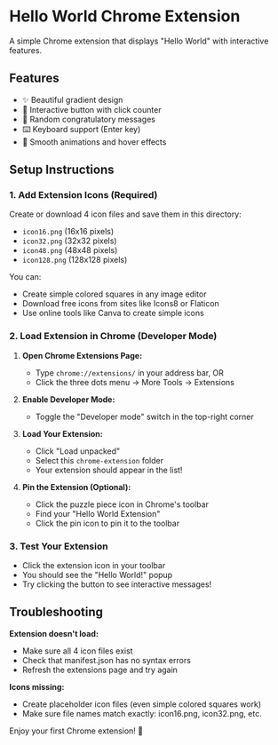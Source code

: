 # Hello World Chrome Extension

A simple Chrome extension that displays "Hello World" with interactive features.

## Features
- ✨ Beautiful gradient design
- 🎯 Interactive button with click counter
- 🎉 Random congratulatory messages
- ⌨️ Keyboard support (Enter key)
- 🎨 Smooth animations and hover effects

## Setup Instructions

### 1. Add Extension Icons (Required)
Create or download 4 icon files and save them in this directory:
- `icon16.png` (16x16 pixels)
- `icon32.png` (32x32 pixels) 
- `icon48.png` (48x48 pixels)
- `icon128.png` (128x128 pixels)

You can:
- Create simple colored squares in any image editor
- Download free icons from sites like Icons8 or Flaticon
- Use online tools like Canva to create simple icons

### 2. Load Extension in Chrome (Developer Mode)

1. **Open Chrome Extensions Page:**
   - Type `chrome://extensions/` in your address bar, OR
   - Click the three dots menu → More Tools → Extensions

2. **Enable Developer Mode:**
   - Toggle the "Developer mode" switch in the top-right corner

3. **Load Your Extension:**
   - Click "Load unpacked"
   - Select this `chrome-extension` folder
   - Your extension should appear in the list!

4. **Pin the Extension (Optional):**
   - Click the puzzle piece icon in Chrome's toolbar
   - Find your "Hello World Extension"
   - Click the pin icon to pin it to the toolbar

### 3. Test Your Extension
- Click the extension icon in your toolbar
- You should see the "Hello World!" popup
- Try clicking the button to see interactive messages!

## Troubleshooting

**Extension doesn't load:**
- Make sure all 4 icon files exist
- Check that manifest.json has no syntax errors
- Refresh the extensions page and try again

**Icons missing:**
- Create placeholder icon files (even simple colored squares work)
- Make sure file names match exactly: icon16.png, icon32.png, etc.

Enjoy your first Chrome extension! 🎉
